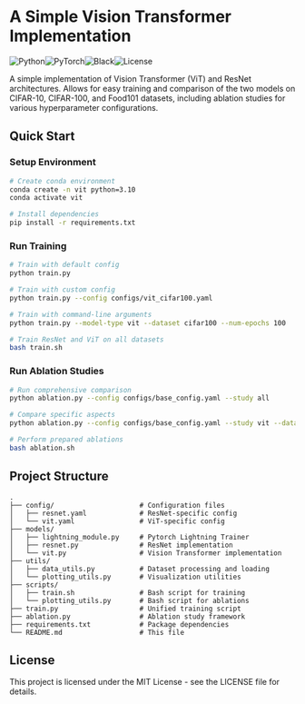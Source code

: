 # A Simple Vision Transformer Implementation

![Python](https://img.shields.io/badge/python-3.10%2B-blue)![PyTorch](https://img.shields.io/badge/PyTorch-2.01%2B-orange)![Black](https://img.shields.io/badge/code%20style-black-000000.svg)![License](https://img.shields.io/badge/license-MIT-green)

A simple implementation of Vision Transformer (ViT) and ResNet architectures. Allows for easy training and comparison of the two models on CIFAR-10, CIFAR-100, and Food101 datasets, including ablation studies for various hyperparameter configurations.

## Quick Start

### Setup Environment

```bash
# Create conda environment
conda create -n vit python=3.10
conda activate vit

# Install dependencies
pip install -r requirements.txt
```

### Run Training

```bash
# Train with default config
python train.py

# Train with custom config
python train.py --config configs/vit_cifar100.yaml

# Train with command-line arguments
python train.py --model-type vit --dataset cifar100 --num-epochs 100

# Train ResNet and ViT on all datasets
bash train.sh
```

### Run Ablation Studies

```bash
# Run comprehensive comparison
python ablation.py --config configs/base_config.yaml --study all

# Compare specific aspects
python ablation.py --config configs/base_config.yaml --study vit --dataset cifar100

# Perform prepared ablations
bash ablation.sh
```

## Project Structure

```
.
├── config/                     # Configuration files
│   ├── resnet.yaml             # ResNet-specific config
│   └── vit.yaml                # ViT-specific config
├── models/
│   ├── lightning_module.py     # Pytorch Lightning Trainer
│   ├── resnet.py               # ResNet implementation
│   └── vit.py                  # Vision Transformer implementation
├── utils/                     
│   ├── data_utils.py           # Dataset processing and loading
│   └── plotting_utils.py       # Visualization utilities
├── scripts/                    
│   ├── train.sh                # Bash script for training 
│   └── plotting_utils.py       # Bash script for ablations
├── train.py                    # Unified training script
├── ablation.py                 # Ablation study framework
├── requirements.txt            # Package dependencies
└── README.md                   # This file
```

## License

This project is licensed under the MIT License - see the LICENSE file for details.
